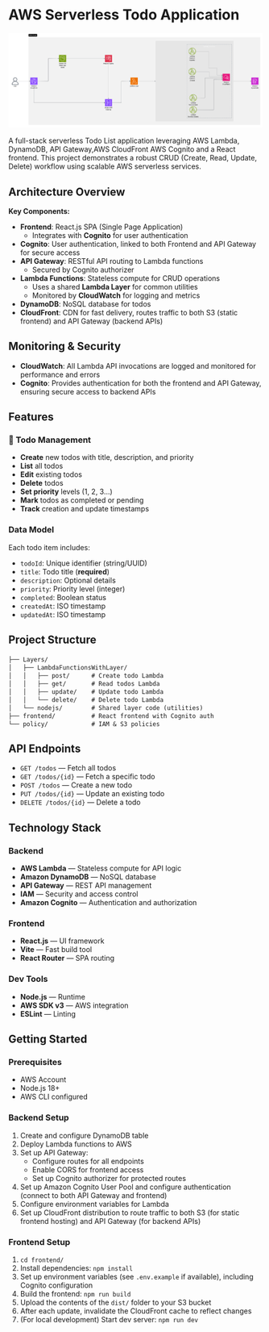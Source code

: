 # AWS Serverless Todo Application

<p align="center">
  <img src="./diagram.png" alt="AWS Serverless Architecture" width="600"/>
</p>

A full-stack serverless Todo List application leveraging AWS Lambda, DynamoDB, API Gateway,AWS CloudFront AWS Cognito and a React frontend. This project demonstrates a robust CRUD (Create, Read, Update, Delete) workflow using scalable AWS serverless services.

## Architecture Overview

**Key Components:**

- **Frontend**: React.js SPA (Single Page Application)
  - Integrates with **Cognito** for user authentication
- **Cognito**: User authentication, linked to both Frontend and API Gateway for secure access
- **API Gateway**: RESTful API routing to Lambda functions
  - Secured by Cognito authorizer
- **Lambda Functions**: Stateless compute for CRUD operations
  - Uses a shared **Lambda Layer** for common utilities
  - Monitored by **CloudWatch** for logging and metrics
- **DynamoDB**: NoSQL database for todos
- **CloudFront**: CDN for fast delivery, routes traffic to both S3 (static frontend) and API Gateway (backend APIs)

## Monitoring & Security

- **CloudWatch**: All Lambda API invocations are logged and monitored for performance and errors
- **Cognito**: Provides authentication for both the frontend and API Gateway, ensuring secure access to backend APIs

## Features

### 📝 Todo Management

- **Create** new todos with title, description, and priority
- **List** all todos
- **Edit** existing todos
- **Delete** todos
- **Set priority** levels (1, 2, 3...)
- **Mark** todos as completed or pending
- **Track** creation and update timestamps

### Data Model

Each todo item includes:

- `todoId`: Unique identifier (string/UUID)
- `title`: Todo title (**required**)
- `description`: Optional details
- `priority`: Priority level (integer)
- `completed`: Boolean status
- `createdAt`: ISO timestamp
- `updatedAt`: ISO timestamp

## Project Structure

```
├── Layers/
│   ├── LambdaFunctionsWithLayer/
│   │   ├── post/      # Create todo Lambda
│   │   ├── get/       # Read todos Lambda
│   │   ├── update/    # Update todo Lambda
│   │   └── delete/    # Delete todo Lambda
│   └── nodejs/        # Shared layer code (utilities)
├── frontend/          # React frontend with Cognito auth
└── policy/            # IAM & S3 policies
```

## API Endpoints

- `GET /todos` — Fetch all todos
- `GET /todos/{id}` — Fetch a specific todo
- `POST /todos` — Create a new todo
- `PUT /todos/{id}` — Update an existing todo
- `DELETE /todos/{id}` — Delete a todo

## Technology Stack

### Backend

- **AWS Lambda** — Stateless compute for API logic
- **Amazon DynamoDB** — NoSQL database
- **API Gateway** — REST API management
- **IAM** — Security and access control
- **Amazon Cognito** — Authentication and authorization

### Frontend

- **React.js** — UI framework
- **Vite** — Fast build tool
- **React Router** — SPA routing

### Dev Tools

- **Node.js** — Runtime
- **AWS SDK v3** — AWS integration
- **ESLint** — Linting

## Getting Started

### Prerequisites

- AWS Account
- Node.js 18+
- AWS CLI configured

### Backend Setup

1. Create and configure DynamoDB table
2. Deploy Lambda functions to AWS
3. Set up API Gateway:
   - Configure routes for all endpoints
   - Enable CORS for frontend access
   - Set up Cognito authorizer for protected routes
4. Set up Amazon Cognito User Pool and configure authentication (connect to both API Gateway and frontend)
5. Configure environment variables for Lambda
6. Set up CloudFront distribution to route traffic to both S3 (for static frontend hosting) and API Gateway (for backend APIs)

### Frontend Setup

1. `cd frontend/`
2. Install dependencies: `npm install`
3. Set up environment variables (see `.env.example` if available), including Cognito configuration
4. Build the frontend: `npm run build`
5. Upload the contents of the `dist/` folder to your S3 bucket
6. After each update, invalidate the CloudFront cache to reflect changes
7. (For local development) Start dev server: `npm run dev`
